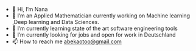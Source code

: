 - 👋 Hi, I’m Nana
- 👀 I’m  an Applied Mathematician currently working on Machine learning ,Deep learning and Data Sciences.
- 🌱 I’m currently learning state of the art software engineering tools 
- 💞️ I’m currently looking for jobs and open for work in Deutschland
- 📫 How to reach me abekaotoo@gmail.com

<!---
naotoo1/naotoo1 is a ✨ special ✨ repository because its `README.md` (this file) appears on your GitHub profile.
You can click the Preview link to take a look at your changes.
--->
